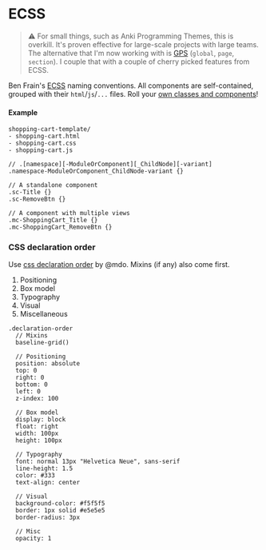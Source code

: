 # ECSS

> ⚠️ For small things, such as Anki Programming Themes, this is overkill.
> It's proven effective for large-scale projects with large teams.
> The alternative that I'm now working with is [GPS](https://archive.ph/gXCRi) (`global`, `page`, `section`).
> I couple that with a couple of cherry picked features from ECSS.

Ben Frain's [ECSS](https://ecss.benfrain.com) naming conventions. All components are self-contained, grouped with their `html`/`js`/`...` files. Roll your [own classes and components](https://ecss.benfrain.com/chapter4.html)!

#### Example

```text
shopping-cart-template/
- shopping-cart.html
- shopping-cart.css
- shopping-cart.js
```

```stylus
// .[namespace][-ModuleOrComponent][_ChildNode][-variant]
.namespace-ModuleOrComponent_ChildNode-variant {}

// A standalone component
.sc-Title {}
.sc-RemoveBtn {}

// A component with multiple views
.mc-ShoppingCart_Title {}
.mc-ShoppingCart_RemoveBtn {}
```

### CSS declaration order
Use [css declaration order](https://codeguide.co/#declaration-order) by @mdo. Mixins (if any) also come first.

1. Positioning
2. Box model
3. Typography
4. Visual
5. Miscellaneous


```stylus
.declaration-order
  // Mixins
  baseline-grid()

  // Positioning
  position: absolute
  top: 0
  right: 0
  bottom: 0
  left: 0
  z-index: 100

  // Box model
  display: block
  float: right
  width: 100px
  height: 100px

  // Typography
  font: normal 13px "Helvetica Neue", sans-serif
  line-height: 1.5
  color: #333
  text-align: center

  // Visual
  background-color: #f5f5f5
  border: 1px solid #e5e5e5
  border-radius: 3px

  // Misc
  opacity: 1
```
